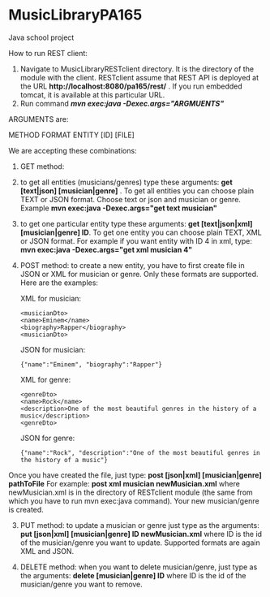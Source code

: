 MusicLibraryPA165
=================

Java school project

How to run REST client:

1. Navigate to MusicLibraryRESTclient directory. It is the directory of the module with the client. RESTclient assume that REST API is deployed at the URL **http://localhost:8080/pa165/rest/** . If you run embedded tomcat, it is available at this particular URL.
2. Run command ***mvn exec:java -Dexec.args="ARGMUENTS"***

ARGUMENTS are:

METHOD  FORMAT  ENTITY  [ID]  [FILE]

We are accepting these combinations:

1. GET method:
  1. to get all entities (musicians/genres) type these arguments: **get [text|json] [musician|genre]** . To get all entities you can choose plain TEXT or JSON format.
     Choose text or json and musician or genre. Example **mvn exec:java -Dexec.args="get text musician"**
  2. to get one particular entity type these arguments: **get [text|json|xml] [musician|genre] ID**. To get one entity you can choose plain TEXT, XML or JSON format. For example if you want entity
  with ID 4 in xml, type: **mvn exec:java -Dexec.args="get xml musician 4"**
2. POST method:
  to create a new entity, you have to first create file in JSON or XML for musician or genre. Only these formats are supported. Here are the examples:
   

   XML for musician:

   ```
   <musicianDto>
   <name>Eminem</name>
   <biography>Rapper</biography>
   <musicianDto>
   ```
   JSON for musician:
   ```
   {"name":"Eminem", "biography":"Rapper"}
   ```
   XML for genre:
   ```
   <genreDto>
   <name>Rock</name>
   <description>One of the most beautiful genres in the history of a music</description>
   <genreDto>
   ```
   JSON for genre:
   ```
   {"name":"Rock", "description":"One of the most beautiful genres in the history of a music"}
   ```
  Once you have created the file, just type: **post [json|xml] [musician|genre] pathToFile**
     For example: **post xml musician newMusician.xml**  where newMusician.xml is in the directory of RESTclient module (the same from which you have to run mvn exec:java command). Your new musician/genre is created.
     
3. PUT method:
  to update a musician or genre just type as the arguments:  **put [json|xml] [musician|genre] ID newMusician.xml** where ID is the id of the musician/genre you want to update. Supported formats are again XML and JSON.

4. DELETE method:
   when you want to delete musician/genre, just type as the arguments: **delete [musician|genre] ID** where ID is the id of the musician/genre you want to remove. 
